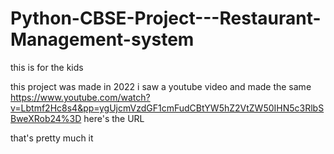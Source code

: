 # Python-CBSE-Project---Restaurant-Management-system
this is for the kids


this project was made in 2022 
i saw a youtube video and made the same 
https://www.youtube.com/watch?v=Lbtmf2Hc8s4&pp=ygUjcmVzdGF1cmFudCBtYW5hZ2VtZW50IHN5c3RlbSBweXRob24%3D
here's the URL

that's pretty much it
